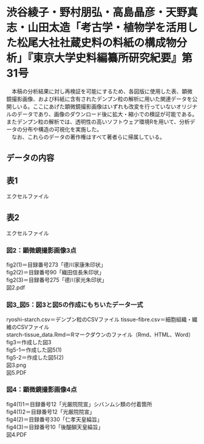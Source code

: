 # **渋谷綾子・野村朋弘・高島晶彦・天野真志・山田太造「考古学・植物学を活用した松尾大社社蔵史料の料紙の構成物分析」『東京大学史料編纂所研究紀要』第31号**  

 　本稿の分析結果に対し再検証を可能にするため、各図版に使用した表、顕微鏡撮影画像、および料紙に含有されたデンプン粒の解析に用いた関連データを公開しいる。ここにあげた顕微鏡撮影画像はいずれも改変を行っていないオリジナルのデータであり、画像のダウンロード後に拡大・縮小での検証が可能である。またデンプン粒の解析では、透明性の高いソフトウェア環境Rを用いて、分析データの分布や構造の可視化を実施した。  
 　なお、これらのデータの著作権はすべて著者らに帰属している。  

## データの内容

## 表1

エクセルファイル

## 表2

エクセルファイル

### 図2：顕微鏡撮影画像3点  

fig2(1)＝目録番号273「德川家康朱印状」  
fig2(2)＝目録番号90「織田信長朱印状」  
fig2(3)＝目録番号275「德川家光朱印状」  
図2.pdf  

### 図3_図5：図3と図5の作成にもちいたデータ一式  

ryoshi-starch.csv＝デンプン粒のCSVファイル
tissue-fibre.csv＝細胞組織・繊維のCSVファイル  
starch-tissue_data.Rmd＝Rマークダウンのファイル（Rmd、HTML、Word）  
fig3＝作成した図3  
fig5-1＝作成した図5(1)  
fig5-2＝作成した図5(2)  
図3.png  
図5.PDF  

### 図4：顕微鏡撮影画像4点  

fig4(1)1＝目録番号12「光厳院院宣」シバンムシ類の付着箇所  
fig4(1)2＝目録番号12「光厳院院宣」  
fig4(2)＝目録番号330「仁孝天皇綸旨」  
fig4(3)＝目録番号10「後醍醐天皇綸旨」  
図4.PDF
